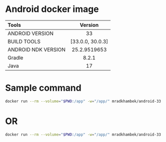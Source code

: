 # Android docker image

| Tools                 | Version           |
| :---                  |       :----:      |
| ANDROID VERSION       | 33                |
| BUILD TOOLS           | [33.0.0, 30.0.3]  |
| ANDROID NDK VERSION   | 25.2.9519653      |
| Gradle                | 8.2.1             |
| Java                  | 17                |

# Sample command

```bash
docker run --rm --volume="$PWD:/app" -w="/app/" mradkhambek/android-33 sh -c "./gradlew assembleDebug"
```

# OR
```bash
docker run --rm --volume="$PWD:/app" -w="/app/" mradkhambek/android-33 sh -c "gradle assembleDebug"
```